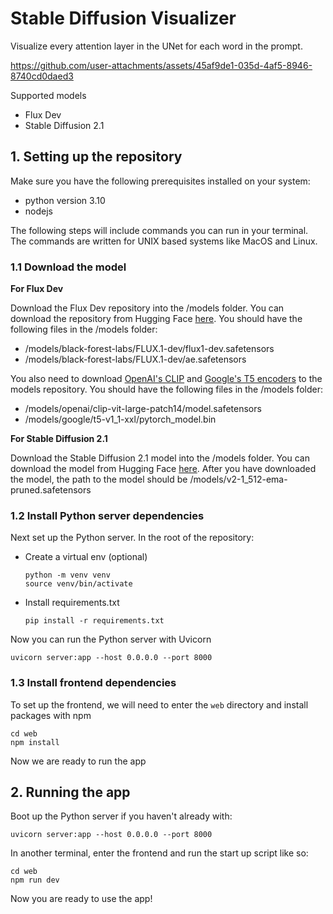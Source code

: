 # Stable Diffusion Visualizer
Visualize every attention layer in the UNet for each word in the prompt.


https://github.com/user-attachments/assets/45af9de1-035d-4af5-8946-8740cd0daed3


Supported models
- Flux Dev
- Stable Diffusion 2.1


## 1. Setting up the repository
Make sure you have the following prerequisites installed on your system:
- python version 3.10
- nodejs

The following steps will include commands you can run in your terminal. The commands are written for UNIX based systems like MacOS and Linux.

### 1.1 Download the model
**For Flux Dev**

Download the Flux Dev repository into the /models folder. You can download the repository from Hugging Face [here](https://huggingface.co/black-forest-labs/FLUX.1-dev). You should have the following files in the /models folder:
- /models/black-forest-labs/FLUX.1-dev/flux1-dev.safetensors
- /models/black-forest-labs/FLUX.1-dev/ae.safetensors

You also need to download [OpenAI's CLIP](https://huggingface.co/openai/clip-vit-large-patch14) and [Google's T5 encoders](https://huggingface.co/google/t5-v1_1-xxl) to the models repository.
You should have the following files in the /models folder:
- /models/openai/clip-vit-large-patch14/model.safetensors 
- /models/google/t5-v1_1-xxl/pytorch_model.bin



**For Stable Diffusion 2.1**

Download the Stable Diffusion 2.1 model into the /models folder. You can download the model from Hugging Face [here](https://huggingface.co/stabilityai/stable-diffusion-2-1-base/blob/main/v2-1_512-ema-pruned.safetensors).
After you have downloaded the model, the path to the model should be /models/v2-1_512-ema-pruned.safetensors

### 1.2 Install Python server dependencies
Next set up the Python server. In the root of the repository:
- Create a virtual env (optional)
  ```
  python -m venv venv
  source venv/bin/activate
  ```
- Install requirements.txt
  ```
  pip install -r requirements.txt
  ```

Now you can run the Python server with Uvicorn
```
uvicorn server:app --host 0.0.0.0 --port 8000
```

### 1.3 Install frontend dependencies
To set up the frontend, we will need to enter the `web` directory and install packages with npm
```
cd web
npm install
```

Now we are ready to run the app

## 2. Running the app
Boot up the Python server if you haven't already with:
```
uvicorn server:app --host 0.0.0.0 --port 8000
```

In another terminal, enter the frontend and run the start up script like so:
```
cd web
npm run dev
```

Now you are ready to use the app!
